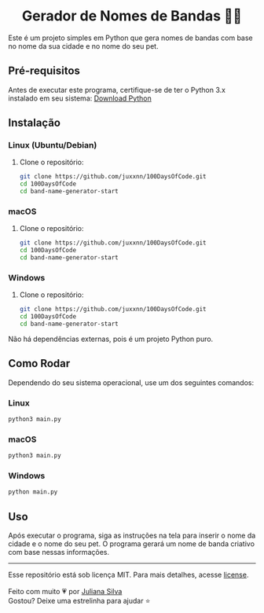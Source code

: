 <h1 align='center'>Gerador de Nomes de Bandas 🎸🎹</h1>

Este é um projeto simples em Python que gera nomes de bandas com base no nome da sua cidade e no nome do seu pet.

## Pré-requisitos

Antes de executar este programa, certifique-se de ter o Python 3.x instalado em seu sistema: [Download Python](https://www.python.org/downloads/)

## Instalação

### Linux (Ubuntu/Debian)

1. Clone o repositório:

   ```bash
   git clone https://github.com/juxxnn/100DaysOfCode.git
   cd 100DaysOfCode
   cd band-name-generator-start
   ```

### macOS

1. Clone o repositório:

   ```bash
   git clone https://github.com/juxxnn/100DaysOfCode.git
   cd 100DaysOfCode
   cd band-name-generator-start
   ```

### Windows

1. Clone o repositório:

   ```bash
   git clone https://github.com/juxxnn/100DaysOfCode.git
   cd 100DaysOfCode
   cd band-name-generator-start
   
   ```
Não há dependências externas, pois é um projeto Python puro.

## Como Rodar

Dependendo do seu sistema operacional, use um dos seguintes comandos:

### Linux

```bash
python3 main.py
```

### macOS

```bash
python3 main.py
```

### Windows

```bash
python main.py
```

## Uso

Após executar o programa, siga as instruções na tela para inserir o nome da cidade e o nome do seu pet. O programa gerará um nome de banda criativo com base nessas informações.

-------------------
Esse repositório está sob licença MIT. Para mais detalhes, acesse <a href="https://github.com/juxxnn/100DaysOfCode/blob/main/LICENSE">license</a>.
<br>
<br>
Feito com muito 💗 por <a href="https://github.com/juxxnn">Juliana Silva</a>
<br>
Gostou? Deixe uma estrelinha para ajudar ⭐

